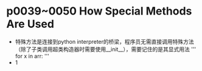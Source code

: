 # p0039~0050 How Special Methods Are Used

 - 特殊方法是连接到python interpreter的桥梁，程序员无需直接调用特殊方法（除了子类调用超类构造器时需要使用__init__），需要记住的是其显式用法
   '''
   for x in arr:
   '''
 - 1

